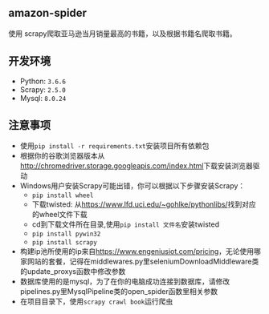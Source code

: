 ## amazon-spider

使用 scrapy爬取亚马逊当月销量最高的书籍，以及根据书籍名爬取书籍。

## 开发环境

- Python: `3.6.6`
- Scrapy: `2.5.0`
- Mysql: `8.0.24`


## 注意事项

- 使用`pip install -r requirements.txt`安装项目所有依赖包
- 根据你的谷歌浏览器版本从<http://chromedriver.storage.googleapis.com/index.html>下载安装浏览器驱动
- Windows用户安装Scrapy可能出错，你可以根据以下步骤安装Scrapy：
    - `pip install wheel`
    - 下载twisted: 从<https://www.lfd.uci.edu/~gohlke/pythonlibs/>找到对应的wheel文件下载
    - cd到下载文件所在目录,使用`pip install 文件名`安装twisted
    - `pip install pywin32`
    - `pip install scrapy`
- 构建ip池所使用的ip来自<https://www.engeniusiot.com/pricing>，无论使用哪家网站的套餐，记得在middlewares.py里seleniumDownloadMiddleware类的update_proxys函数中修改参数
- 数据库使用的是mysql，为了在你的电脑成功连接到数据库，请修改pipelines.py里MysqlPipeline类的open_spider函数里相关参数
- 在项目目录下，使用`scrapy crawl book`运行爬虫